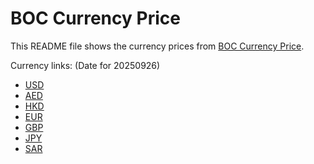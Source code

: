 # BOC Currency Price

This README file shows the currency prices from [BOC Currency Price](https://www.boc.cn/sourcedb/whpj/).

Currency links: (Date for 20250926)

- [USD](https://bocurrencyprice.techina.science/BOC_CURRENCY_PRICE/USD/20250926.json)
- [AED](https://bocurrencyprice.techina.science/BOC_CURRENCY_PRICE/AED/20250926.json)
- [HKD](https://bocurrencyprice.techina.science/BOC_CURRENCY_PRICE/HKD/20250926.json)
- [EUR](https://bocurrencyprice.techina.science/BOC_CURRENCY_PRICE/EUR/20250926.json)
- [GBP](https://bocurrencyprice.techina.science/BOC_CURRENCY_PRICE/GBP/20250926.json)
- [JPY](https://bocurrencyprice.techina.science/BOC_CURRENCY_PRICE/JPY/20250926.json)
- [SAR](https://bocurrencyprice.techina.science/BOC_CURRENCY_PRICE/SAR/20250926.json)
